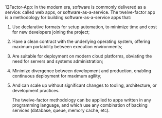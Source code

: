 12Factor-App:
	In the modern era, software is commonly delivered as a service: called web apps, or software-as-a-service. The twelve-factor app is a methodology for building software-as-a-service apps that:
1. Use declarative formats for setup automation, to minimize time and cost for new developers joining the project;
2. Have a clean contract with the underlying operating system, offering maximum portability between execution environments;
3. Are suitable for deployment on modern cloud platforms, obviating the need for servers and systems administration;
4. Minimize divergence between development and production, enabling continuous deployment for maximum agility;
5. And can scale up without significant changes to tooling, architecture, or development practices.

	The twelve-factor methodology can be applied to apps written in any programming language, and which use any combination of backing services (database, queue, memory cache, etc).
